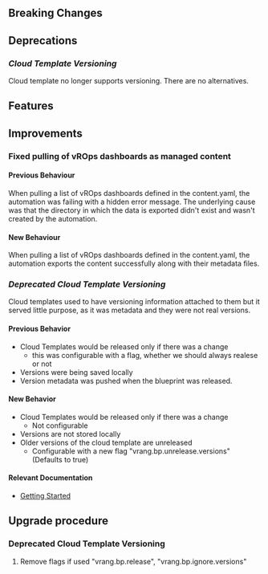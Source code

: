 [//]: # (VERSION_PLACEHOLDER DO NOT DELETE)
[//]: # (Used when working on a new release. Placed together with the Version.md)
[//]: # (Nothing here is optional. If a step must not be performed, it must be said so)
[//]: # (Do not fill the version, it will be done automatically)
[//]: # (Quick Intro to what is the focus of this release)

## Breaking Changes
[//]: # (### *Breaking Change*)
[//]: # (Describe the breaking change AND explain how to resolve it)
[//]: # (You can utilize internal links /e.g. link to the upgrade procedure, link to the improvement|deprecation that introduced this/)


## Deprecations

### *Cloud Template Versioning*

Cloud template no longer supports versioning. There are no alternatives.

[//]: # (Features -> New Functionality)
## Features
[//]: # (### *Feature Name*)
[//]: # (Describe the feature)
[//]: # (Optional But higlhy recommended Specify *NONE* if missing)
[//]: # (#### Relevant Documentation:)


[//]: # (Improvements -> Bugfixes/hotfixes or general improvements)
## Improvements

### Fixed pulling of vROps dashboards as managed content

#### Previous Behaviour

When pulling a list of vROps dashboards defined in the content.yaml, the automation was failing with a hidden error message.
The underlying cause was that the directory in which the data is exported didn't exist and wasn't created by the automation.

#### New Behaviour

When pulling a list of vROps dashboards defined in the content.yaml, the automation exports the content successfully along with
their metadata files.

### *Deprecated Cloud Template Versioning*

Cloud templates used to have versioning information attached to them but it served little purpose, as it was metadata and they were not real versions.

#### Previous Behavior

- Cloud Templates would be released only if there was a change
  - this was configurable with a flag, whether we should always realese or not
- Versions were being saved locally
- Version metadata was pushed when the blueprint was released.

#### New Behavior

- Cloud Templates would be released only if there was a change
  - Not configurable
- Versions are not stored locally
- Older versions of the cloud template are unreleased
  - Configurable with a new flag "vrang.bp.unrelease.versions" (Defaults to true)

#### Relevant Documentation

- [Getting Started](./Components/Archetypes/vRA%208.x/General/Getting%20Started.md)


## Upgrade procedure

### Deprecated Cloud Template Versioning

1. Remove flags if used "vrang.bp.release", "vrang.bp.ignore.versions"

[//]: # (## Changelog)
[//]: # (Pull request links)
